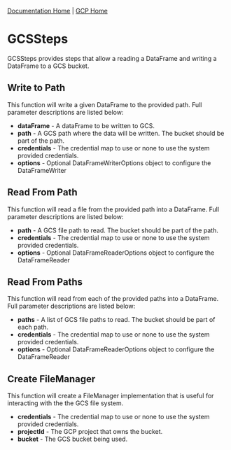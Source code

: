 [Documentation Home](../../docs/readme.md) | [GCP Home](../readme.md)

# GCSSteps
GCSSteps provides steps that allow a reading a DataFrame and writing a DataFrame to a GCS bucket.

## Write to Path
This function will write a given DataFrame to the provided path. Full parameter descriptions are listed below:

* **dataFrame** - A dataFrame to be written to GCS.
* **path** - A GCS path where the data will be written. The bucket should be part of the path.
* **credentials** - The credential map to use or none to use the system provided credentials.
* **options** - Optional DataFrameWriterOptions object to configure the DataFrameWriter

## Read From Path
This function will read a file from the provided path into a DataFrame. Full parameter descriptions are listed below:

* **path** - A GCS file path to read. The bucket should be part of the path.
* **credentials** - The credential map to use or none to use the system provided credentials.
* **options** - Optional DataFrameReaderOptions object to configure the DataFrameReader

## Read From Paths
This function will read from each of the provided paths into a DataFrame. Full parameter descriptions are listed below:

* **paths** - A list of GCS file paths to read. The bucket should be part of each path.
* **credentials** - The credential map to use or none to use the system provided credentials.
* **options** - Optional DataFrameReaderOptions object to configure the DataFrameReader

## Create FileManager
This function will create a FileManager implementation that is useful for interacting with the the GCS file system.

* **credentials** - The credential map to use or none to use the system provided credentials.
* **projectId** - The GCP project that owns the bucket.
* **bucket** - The GCS bucket being used.
